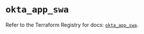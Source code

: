 # `okta_app_swa`

Refer to the Terraform Registry for docs: [`okta_app_swa`](https://registry.terraform.io/providers/okta/okta/4.16.0/docs/resources/app_swa).
